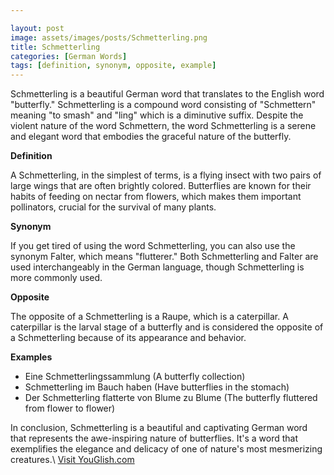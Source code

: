 ```yaml
---

layout: post
image: assets/images/posts/Schmetterling.png
title: Schmetterling
categories: [German Words]
tags: [definition, synonym, opposite, example]
---
```


Schmetterling is a beautiful German word that translates to the English word "butterfly."  Schmetterling is a compound word consisting of "Schmettern" meaning "to smash" and "ling" which is a diminutive suffix. Despite the violent nature of the word Schmettern, the word Schmetterling is a serene and elegant word that embodies the graceful nature of the butterfly.

**Definition**

A Schmetterling, in the simplest of terms, is a flying insect with two pairs of large wings that are often brightly colored. Butterflies are known for their habits of feeding on nectar from flowers, which makes them important pollinators, crucial for the survival of many plants.

**Synonym**

If you get tired of using the word Schmetterling, you can also use the synonym Falter, which means "flutterer." Both Schmetterling and Falter are used interchangeably in the German language, though Schmetterling is more commonly used.

**Opposite**

The opposite of a Schmetterling is a Raupe, which is a caterpillar. A caterpillar is the larval stage of a butterfly and is considered the opposite of a Schmetterling because of its appearance and behavior.

**Examples**

- Eine Schmetterlingssammlung (A butterfly collection)
- Schmetterling im Bauch haben (Have butterflies in the stomach)
- Der Schmetterling flatterte von Blume zu Blume (The butterfly fluttered from flower to flower)

In conclusion, Schmetterling is a beautiful and captivating German word that represents the awe-inspiring nature of butterflies. It's a word that exemplifies the elegance and delicacy of one of nature's most mesmerizing creatures.\ <a id="yg-widget-0" class="youglish-widget" data-query="Schmetterling" data-lang="german" data-components="8412" data-auto-start="0" data-bkg-color="theme_light" data-title="How%20to%20pronounce%20Schmetterling%20in%20German"  rel="nofollow" href="https://youglish.com">Visit YouGlish.com</a><script async src="https://youglish.com/public/emb/widget.js" charset="utf-8"></script>